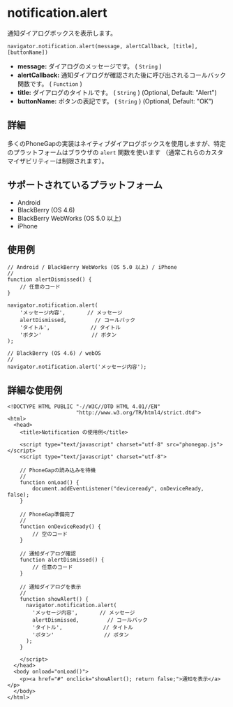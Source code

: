 notification.alert
==================

通知ダイアログボックスを表示します。

    navigator.notification.alert(message, alertCallback, [title], [buttonName])

- __message:__ ダイアログのメッセージです。 ( `String` )
- __alertCallback:__ 通知ダイアログが確認された後に呼び出されるコールバック関数です。 ( `Function` )
- __title:__ ダイアログのタイトルです。 ( `String` ) (Optional, Default: "Alert")
- __buttonName:__ ボタンの表記です。 ( `String` ) (Optional, Default: "OK")
    
詳細
-----------

多くのPhoneGapの実装はネイティブダイアログボックスを使用しますが、特定のプラットフォームはブラウザの `alert` 関数を使います
（通常これらのカスタマイザビリティーは制限されます）。

サポートされているプラットフォーム
-------------------

- Android
- BlackBerry (OS 4.6)
- BlackBerry WebWorks (OS 5.0 以上)
- iPhone

使用例
-------------

    // Android / BlackBerry WebWorks (OS 5.0 以上) / iPhone
    //
    function alertDismissed() {
        // 任意のコード
    }

    navigator.notification.alert(
        'メッセージ内容',       // メッセージ
        alertDismissed,         // コールバック
        'タイトル',             // タイトル
        'ボタン'                // ボタン
    );

    // BlackBerry (OS 4.6) / webOS
    //
    navigator.notification.alert('メッセージ内容');
        
詳細な使用例
------------

    <!DOCTYPE HTML PUBLIC "-//W3C//DTD HTML 4.01//EN"
                          "http://www.w3.org/TR/html4/strict.dtd">
    <html>
      <head>
        <title>Notification の使用例</title>

        <script type="text/javascript" charset="utf-8" src="phonegap.js"></script>
        <script type="text/javascript" charset="utf-8">

        // PhoneGapの読み込みを待機
        //
        function onLoad() {
            document.addEventListener("deviceready", onDeviceReady, false);
        }

        // PhoneGap準備完了
        //
        function onDeviceReady() {
            // 空のコード
        }
    
        // 通知ダイアログ確認
	    function alertDismissed() {
	        // 任意のコード
	    }

        // 通知ダイアログを表示
        //
        function showAlert() {
          navigator.notification.alert(
            'メッセージ内容',       // メッセージ
            alertDismissed,         // コールバック
            'タイトル',             // タイトル
            'ボタン'                // ボタン
          );
        }
    
        </script>
      </head>
      <body onload="onLoad()">
        <p><a href="#" onclick="showAlert(); return false;">通知を表示</a></p>
      </body>
    </html>